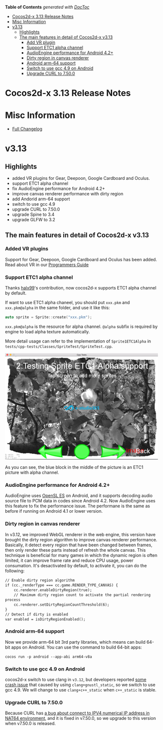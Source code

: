 <!-- START doctoc generated TOC please keep comment here to allow auto update -->
<!-- DON'T EDIT THIS SECTION, INSTEAD RE-RUN doctoc TO UPDATE -->
**Table of Contents**  *generated with [DocToc](https://github.com/thlorenz/doctoc)*

- [Cocos2d-x 3.13 Release Notes](#cocos2d-x-313-release-notes)
- [Misc Information](#misc-information)
- [v3.13](#v313)
  - [Highlights](#highlights)
  - [The main features in detail of Cocos2d-x v3.13](#the-main-features-in-detail-of-cocos2d-x-v313)
    - [Add VR plugin](#add-vr-plugin)
    - [Support ETC1 alpha channel](#support-etc1-alpha-channel)
    - [AudioEngine performance for Android 4.2+](#audioengine-performance-for-android-42)
    - [Dirty region in canvas renderer](#dirty-region-in-canvas-renderer)
    - [Android arm-64 support](#android-arm-64-support)
    - [Switch to use gcc 4.9 on Android](#switch-to-use-gcc-49-on-android)
    - [Upgrade CURL to 7.50.0](#upgrade-curl-to-7500)

<!-- END doctoc generated TOC please keep comment here to allow auto update -->

# Cocos2d-x 3.13 Release Notes #

# Misc Information

* [Full Changelog](https://github.com/cocos2d/cocos2d-x/blob/v3/CHANGELOG)

# v3.13

## Highlights

* added VR plugins for Gear, Deepoon, Google Cardboard and Oculus.
* support ETC1 alpha channel
* fix AudioEngine performance for Android 4.2+
* improve canvas renderer performance with dirty region 
* add Andorid arm-64 support
* switch to use gcc 4.9
* upgrade CURL to 7.50.0
* upgrade Spine to 3.4
* upgrade GLFW to 3.2

## The main features in detail of Cocos2d-x v3.13

### Added VR plugins

Support for Gear, Deepoon, Google Cardboard and Oculus has been added. Read about VR in our [Programmers Guide](http://www.cocos2d-x.org/docs/programmers-guide/vr/index.html)

### Support ETC1 alpha channel

Thanks [halx99](https://github.com/halx99)'s contribution, now cocos2d-x supports ETC1 alpha channel by default.

If want to use ETC1 alpha chaneel, you should put `xxx.pkm` and `xxx.pkm@alpha` in the same folder, and use it like this:

```c++
auto sprite = Sprite::create("xxx.pkm");
```

`xxx.pkm@alpha` is the resource for alpha channel. `@alpha` subfix is required by engine to load alpha texture automatically.

More detail usage can refer to the implementation of `Sprite1ETC1Alpha` in `tests/cpp-tests/Classes/SpriteTest/SpriteTest.cpp`.

![](https://raw.githubusercontent.com/minggo/Pictures/master/etc1-alpha.png)

As you can see, the blue block in the middle of the picture is an ETC1 picture with alpha channel.

### AudioEngine performance for Android 4.2+

AudioEngine uses [OpenSL ES](https://developer.android.com/ndk/guides/audio/opensl-for-android.html) on Android, and it supports decoding audio source file to PCM data in codes since Android 4.2. Now AudioEngine uses this feature to fix the performance issue. The performane is the same as before if running on Android 4.1 or lower version.

### Dirty region in canvas renderer

In v3.12, we improved WebGL renderer in the web engine, this version have brought the dirty region algorithm to improve canvas renderer performance. Basically, it detect every region that have been changed between frames, then only render these parts instead of refresh the whole canvas. This technique is beneficial for many games in which the dynamic region is often limited, it can improve frame rate and reduce CPU usage, power consumation. It's desactivated by default, to activate it, you can do the following:

```
// Enable dirty region algorithm
if (cc._renderType === cc.game.RENDER_TYPE_CANVAS) {
    cc.renderer.enableDirtyRegion(true);
    // Maximum dirty region count to activate the partial rendering process
    cc.renderer.setDirtyRegionCountThreshold(6);
}
// Detect if dirty is enabled
var enabled = isDirtyRegionEnabled();
```

### Android arm-64 support

Now we provide arm-64 bit 3rd party libraries, which means can build 64-bit apps on Android. You can use the command to build 64-bit apps:
```
cocos run -p android --app-abi arm64-v8a
```

### Switch to use gcc 4.9 on Android

cocos2d-x switch to use clang in `v3.12`, but developers reported [some crash issue](https://github.com/cocos2d/cocos2d-x/issues/16244) that caused by using `clang+gnustl_static`, so we switch to use gcc 4.9. We will change to use `clang+c++_static` when `c++_static` is stable.

### Upgrade CURL to 7.50.0

Because CURL has [a bug about connect to IPV4 numerical IP address in NAT64 environment](https://github.com/curl/curl/issues/863), and it is fixed in v7.50.0, so we upgrade to this version when v7.50.0 is released.